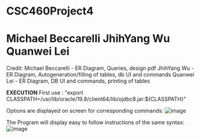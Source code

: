 # CSC460Project4
# Michael Beccarelli JhihYang Wu Quanwei Lei

Credit: 
Michael Beccarelli - ER Diagram, Queries, design pdf
JhihYang Wu - ER Diagram, Autogeneration/filling of tables, db UI and commands
Quanwei Lei - ER Diagram, DB UI and commands, printing of tables

**EXECUTION**
First use : "export CLASSPATH=/usr/lib/oracle/19.8/client64/lib/ojdbc8.jar:${CLASSPATH}"

Options are displayed on screen for corresponding commands:
![image](https://github.com/Mich1252/CSC460Project4/assets/108092123/1df0d40b-2ef6-4d00-8b33-5789507db6d6)

The Program will display easy to follow instructions of the same syntax:
![image](https://github.com/Mich1252/CSC460Project4/assets/108092123/1888d1b7-4d5b-4e32-b535-6110505156e6)
